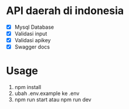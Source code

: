 # API daerah di indonesia

- [x] Mysql Database
- [x] Validasi input
- [x] Validasi apikey
- [x] Swagger docs

# Usage

1. npm install
2. ubah .env.example ke .env
3. npm run start atau npm run dev
